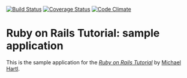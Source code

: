 [![Build Status](https://travis-ci.org/AlekseyLeshko/sample_app.png?branch=master)](https://travis-ci.org/AlekseyLeshko/sample_app)
[![Coverage Status](https://coveralls.io/repos/AlekseyLeshko/sample_app/badge.png)](https://coveralls.io/r/AlekseyLeshko/sample_app)
[![Code Climate](https://codeclimate.com/github/AlekseyLeshko/sample_app.png)](https://codeclimate.com/github/AlekseyLeshko/sample_app)

# Ruby on Rails Tutorial: sample application

This is the sample application for
the [*Ruby on Rails Tutorial*](http://railstutorial.org/)
by [Michael Hartl](http://michaelhartl.com/).
